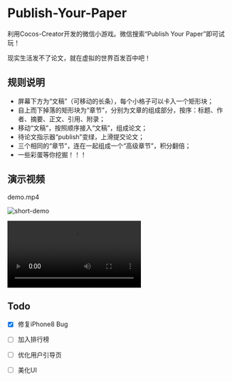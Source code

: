 # Publish-Your-Paper
利用Cocos-Creator开发的微信小游戏。微信搜索“Publish Your Paper”即可试玩！

现实生活发不了论文，就在虚拟的世界百发百中吧！

## 规则说明
- 屏幕下方为“文稿”（可移动的长条），每个小格子可以卡入一个矩形块；
- 自上而下掉落的矩形块为“章节”，分别为文章的组成部分，按序：标题、作者、摘要、正文、引用、附录；
- 移动“文稿”，按照顺序接入“文稿”，组成论文；
- 待论文指示器“publish”变绿，上滑提交论文；
- 三个相同的“章节”，连在一起组成一个“高级章节”，积分翻倍；
- 一些彩蛋等你挖掘！！！

## 演示视频
demo.mp4

![short-demo](C:\Users\smile\Desktop\short-demo.gif)

<video src="https://raw.githubusercontent.com/2448845600/Publish-Your-Paper/master/demo.mp4"></video>

## Todo
- [x] 修复iPhone8 Bug
- [ ] 加入排行榜
- [ ] 优化用户引导页
- [ ] 美化UI

